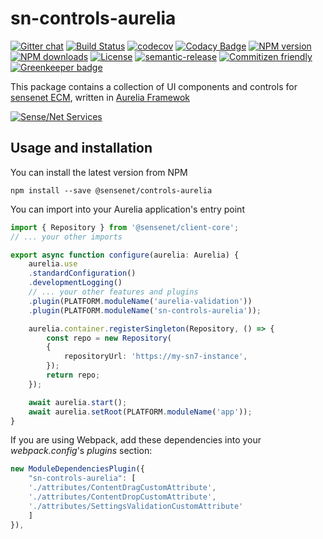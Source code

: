 # sn-controls-aurelia

[![Gitter chat](https://img.shields.io/gitter/room/SenseNet/SN7ClientAPI.svg?style=flat)](https://gitter.im/SenseNet/SN7ClientAPI)
[![Build Status](https://travis-ci.org/SenseNet/sn-controls-aurelia.svg?branch=master)](https://travis-ci.org/SenseNet/sn-controls-aurelia)
[![codecov](https://codecov.io/gh/SenseNet/sn-controls-aurelia/branch/master/graph/badge.svg)](https://codecov.io/gh/SenseNet/sn-controls-aurelia)
[![Codacy Badge](https://api.codacy.com/project/badge/Grade/323f6a8be16546aa802808897583295d)](https://www.codacy.com/app/SenseNet/sn-controls-aurelia?utm_source=github.com&amp;utm_medium=referral&amp;utm_content=SenseNet/sn-controls-aurelia&amp;utm_campaign=Badge_Grade)
[![NPM version](https://img.shields.io/npm/v/sn-controls-aurelia.svg?style=flat)](https://www.npmjs.com/package/sn-controls-aurelia)
[![NPM downloads](https://img.shields.io/npm/dt/sn-controls-aurelia.svg?style=flat)](https://www.npmjs.com/package/sn-controls-aurelia)
[![License](https://img.shields.io/github/license/SenseNet/sn-controls-aurelia.svg?style=flat)](https://github.com/SenseNet/sn-controls-aurelia/LICENSE.txt)
[![semantic-release](https://img.shields.io/badge/%20%20%F0%9F%93%A6%F0%9F%9A%80-semantic--release-e10079.svg?style=flat)](https://github.com/semantic-release/semantic-release)
[![Commitizen friendly](https://img.shields.io/badge/commitizen-friendly-brightgreen.svg?style=flat)](http://commitizen.github.io/cz-cli/)
[![Greenkeeper badge](https://badges.greenkeeper.io/SenseNet/sn-controls-aurelia.svg)](https://greenkeeper.io/)



This package contains a collection of UI components and controls for [sensenet ECM](https://www.sensenet.com/), written in [Aurelia Framewok](http://aurelia.io/)

[![Sense/Net Services](https://img.shields.io/badge/sensenet-7.0.0%20tested-green.svg)](https://github.com/SenseNet/sensenet/releases/tag/v7.0.0)

## Usage and installation

You can install the latest version from NPM

```
npm install --save @sensenet/controls-aurelia
```

You can import into your Aurelia application's entry point

```ts
import { Repository } from '@sensenet/client-core';
// ... your other imports

export async function configure(aurelia: Aurelia) {
    aurelia.use
    .standardConfiguration()
    .developmentLogging()
    // ... your other features and plugins
    .plugin(PLATFORM.moduleName('aurelia-validation'))
    .plugin(PLATFORM.moduleName('sn-controls-aurelia'));

    aurelia.container.registerSingleton(Repository, () => {
        const repo = new Repository(
        {
            repositoryUrl: 'https://my-sn7-instance',
        });
        return repo;
    });

    await aurelia.start();
    await aurelia.setRoot(PLATFORM.moduleName('app'));
}

```

If you are using Webpack, add these dependencies into your *webpack.config*'s *plugins* section:

```ts
new ModuleDependenciesPlugin({
    "sn-controls-aurelia": [
    './attributes/ContentDragCustomAttribute',
    './attributes/ContentDropCustomAttribute',
    './attributes/SettingsValidationCustomAttribute'
    ]
}),
```
